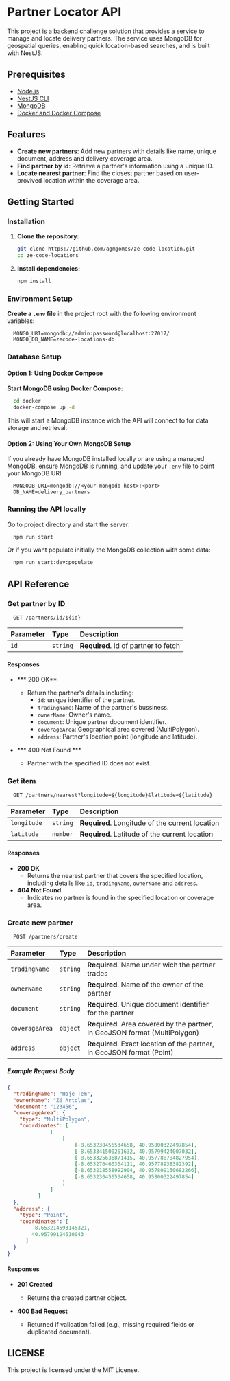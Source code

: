 
# Partner Locator API

This project is a backend [challenge](https://github.com/ab-inbev-ze-company/ze-code-challenges/blob/master/backend.md) solution that provides a service to manage and locate delivery partners. The service uses MongoDB for geospatial queries, enabling quick location-based searches, and is built with NestJS.

## Prerequisites
- [Node.js](https://nodejs.org)
- [NestJS CLI](https://nestjs.com/)
- [MongoDB](https://www.mongodb.com/)
- [Docker and Docker Compose](https://www.docker.com/)

## Features

- __Create new partners__: Add new partners with details like name, unique document, address and delivery coverage area.
- __Find partner by id__: Retrieve a partner's information using a unique ID.
- __Locate nearest partner__: Find the closest partner based on user-provived location within the coverage area.

## Getting Started

### Installation

1. **Clone the repository:**

    ```bash
    git clone https://github.com/agmgomes/ze-code-location.git
    cd ze-code-locations
    ```

2. **Install dependencies:**

    ```bash
    npm install
    ```

### Environment Setup

**Create a `.env` file** in the project root with the following environment variables:

```plaintext
  MONGO_URI=mongodb://admin:password@localhost:27017/
  MONGO_DB_NAME=zecode-locations-db
```

### Database Setup

#### Option 1: Using Docker Compose

 **Start MongoDB using Docker Compose:**

```bash
  cd docker
  docker-compose up -d
```

   This will start a MongoDB instance wich the API will connect to for data storage and retrieval.

#### Option 2: Using Your Own MongoDB Setup

If you already have MongoDB installed locally or are using a managed MongoDB, ensure MongoDB is running, and update your `.env` file to point your MongoDB URI.

```plaintext
  MONGODB_URI=mongodb://<your-mongodb-host>:<port>
  DB_NAME=delivery_partners
```

### Running the API locally
Go to project directory and start the server:
```bash
  npm run start
```

Or if you want populate initially the MongoDB collection with some data:
```bash
  npm run start:dev:populate
```

## API Reference

### Get partner by ID

```http
  GET /partners/id/${id}
```

| Parameter | Type     | Description                |
| :-------- | :------- | :------------------------- |
| `id` | `string` | **Required**. Id of partner to fetch |

#### Responses
- *** 200 OK**
    - Return the partner's details including:
        - `id`: unique identifier of the partner.
        - `tradingName`: Name of the partner's bussiness.
        - `ownerName`: Owner's name.
        - `document`: Unique partner document identifier.
        - `coverageArea`: Geographical area covered (MultiPolygon).
        - `address`: Partner's location point (longitude and latitude).

- *** 400 Not Found ***
    - Partner with the specified ID does not exist.

  
### Get item

```http
  GET /partners/nearest?longitude=${longitude}&latitude=${latitude}
```

| Parameter | Type     | Description                       |
| :-------- | :------- | :-------------------------------- |
| `longitude`      | `string` | **Required**. Longitude of the current location|
| `latitude`| `number`| **Required**. Latitude of the current location|

#### Responses
- **200 OK**
    - Returns the nearest partner that covers the specified location, including details like `id`, `tradingName`, `ownerName` and `address`.
- **404 Not Found**
  - Indicates no partner is found in the specified location or coverage area.

### Create new partner

```http
  POST /partners/create
```
| Parameter | Type     | Description                       |
| :-------- | :------- | :-------------------------------- |
| `tradingName`| `string` | **Required**. Name under wich the partner trades |
| `ownerName`| `string`| **Required**. Name of the owner of the partner|
| `document` | `string`| **Required**. Unique document identifier for the partner|
| `coverageArea`| `object`|**Required**. Area covered by the partner, in GeoJSON format (MultiPolygon)|
| `address`| `object`| **Required**. Exact location of the partner, in GeoJSON format (Point)|

##### **Example Request Body**
  ```json
  {
    "tradingName": "Hoje Tem",
    "ownerName": "Zé Artolas",
    "document": "123456",
    "coverageArea": {
      "type": "MultiPolygon",
      "coordinates": [
				[
                    [
                        [-8.653230456534658, 40.95800322497854],
                        [-8.653341500261632, 40.95799424007032],
                        [-8.653325636871415, 40.957788784827954],
                        [-8.653276460364111, 40.95778938382392],
                        [-8.653218558992904, 40.957809150682266],
                        [-8.653230456534658, 40.95800322497854]
                    ]
                ]
			] 
    },
    "address": {
      "type": "Point",
      "coordinates": [
          -8.653214593145321,
          40.95799124510043
        ]
    }
  }
```
#### Responses
- **201 Created**
    - Returns the created partner object.

- **400 Bad Request**
    - Returned if validation failed (e.g., missing required fields or duplicated document).

## LICENSE
This project is licensed under the MIT License.
